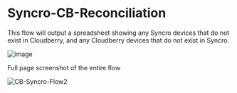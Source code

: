 
# Syncro-CB-Reconciliation

This flow will output a spreadsheet showing any Syncro devices that do not exist in Cloudberry, and any Cloudberry devices that do not exist in Syncro.

![image](https://user-images.githubusercontent.com/49880736/122794999-da04ce80-d28a-11eb-942d-e58bd4de0a26.png)


Full page screenshot of the entire flow

![CB-Syncro-Flow2](https://user-images.githubusercontent.com/49880736/122796761-c490a400-d28c-11eb-9dc6-fb93471d0514.png)
